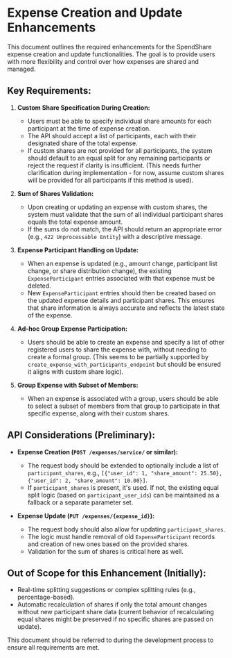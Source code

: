 # Expense Creation and Update Enhancements

This document outlines the required enhancements for the SpendShare expense creation and update functionalities. The goal is to provide users with more flexibility and control over how expenses are shared and managed.

## Key Requirements:

1.  **Custom Share Specification During Creation:**
    *   Users must be able to specify individual share amounts for each participant at the time of expense creation.
    *   The API should accept a list of participants, each with their designated share of the total expense.
    *   If custom shares are not provided for all participants, the system should default to an equal split for any remaining participants or reject the request if clarity is insufficient. (This needs further clarification during implementation - for now, assume custom shares will be provided for all participants if this method is used).

2.  **Sum of Shares Validation:**
    *   Upon creating or updating an expense with custom shares, the system must validate that the sum of all individual participant shares equals the total expense amount.
    *   If the sums do not match, the API should return an appropriate error (e.g., `422 Unprocessable Entity`) with a descriptive message.

3.  **Expense Participant Handling on Update:**
    *   When an expense is updated (e.g., amount change, participant list change, or share distribution change), the existing `ExpenseParticipant` entries associated with that expense must be deleted.
    *   New `ExpenseParticipant` entries should then be created based on the updated expense details and participant shares. This ensures that share information is always accurate and reflects the latest state of the expense.

4.  **Ad-hoc Group Expense Participation:**
    *   Users should be able to create an expense and specify a list of other registered users to share the expense with, without needing to create a formal group. (This seems to be partially supported by `create_expense_with_participants_endpoint` but should be ensured it aligns with custom share logic).

5.  **Group Expense with Subset of Members:**
    *   When an expense is associated with a group, users should be able to select a subset of members from that group to participate in that specific expense, along with their custom shares.

## API Considerations (Preliminary):

*   **Expense Creation (`POST /expenses/service/` or similar):**
    *   The request body should be extended to optionally include a list of `participant_shares`, e.g., `[{"user_id": 1, "share_amount": 25.50}, {"user_id": 2, "share_amount": 10.00}]`.
    *   If `participant_shares` is present, it's used. If not, the existing equal split logic (based on `participant_user_ids`) can be maintained as a fallback or a separate parameter set.

*   **Expense Update (`PUT /expenses/{expense_id}`):**
    *   The request body should also allow for updating `participant_shares`.
    *   The logic must handle removal of old `ExpenseParticipant` records and creation of new ones based on the provided shares.
    *   Validation for the sum of shares is critical here as well.

## Out of Scope for this Enhancement (Initially):

*   Real-time splitting suggestions or complex splitting rules (e.g., percentage-based).
*   Automatic recalculation of shares if only the total amount changes without new participant share data (current behavior of recalculating equal shares might be preserved if no specific shares are passed on update).

This document should be referred to during the development process to ensure all requirements are met.
